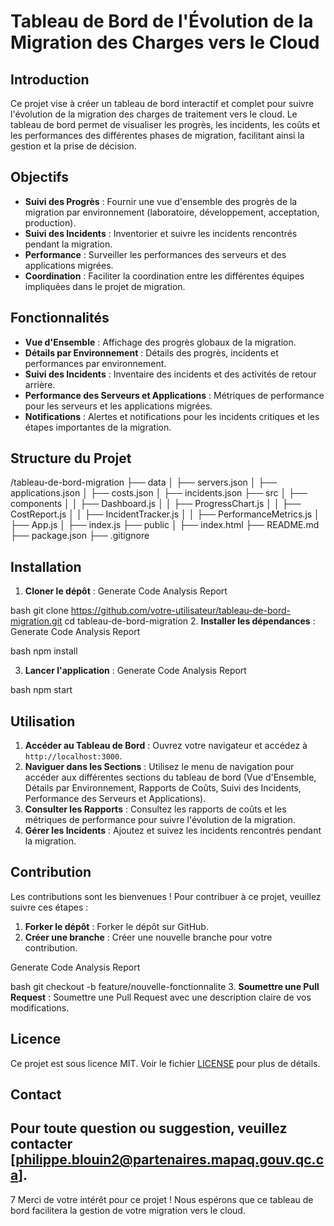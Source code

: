 # Tableau de Bord de l'Évolution de la Migration des Charges vers le Cloud

## Introduction

Ce projet vise à créer un tableau de bord interactif et complet pour suivre l'évolution de la migration des charges de traitement vers le cloud. Le tableau de bord permet de visualiser les progrès, les incidents, les coûts et les performances des différentes phases de migration, facilitant ainsi la gestion et la prise de décision.

## Objectifs

- **Suivi des Progrès** : Fournir une vue d'ensemble des progrès de la migration par environnement (laboratoire, développement, acceptation, production).
- **Suivi des Incidents** : Inventorier et suivre les incidents rencontrés pendant la migration.
- **Performance** : Surveiller les performances des serveurs et des applications migrées.
- **Coordination** : Faciliter la coordination entre les différentes équipes impliquées dans le projet de migration.

## Fonctionnalités

- **Vue d'Ensemble** : Affichage des progrès globaux de la migration.
- **Détails par Environnement** : Détails des progrès, incidents et performances par environnement.
- **Suivi des Incidents** : Inventaire des incidents et des activités de retour arrière.
- **Performance des Serveurs et Applications** : Métriques de performance pour les serveurs et les applications migrées.
- **Notifications** : Alertes et notifications pour les incidents critiques et les étapes importantes de la migration.

## Structure du Projet
/tableau-de-bord-migration
├── data
│   ├── servers.json
│   ├── applications.json
│   ├── costs.json
│   ├── incidents.json
├── src
│   ├── components
│   │   ├── Dashboard.js
│   │   ├── ProgressChart.js
│   │   ├── CostReport.js
│   │   ├── IncidentTracker.js
│   │   ├── PerformanceMetrics.js
│   ├── App.js
│   ├── index.js
├── public
│   ├── index.html
├── README.md
├── package.json
├── .gitignore

## Installation

1. **Cloner le dépôt** :
Generate Code Analysis Report

bash
   git clone https://github.com/votre-utilisateur/tableau-de-bord-migration.git
   cd tableau-de-bord-migration
2. **Installer les dépendances** :
Generate Code Analysis Report

bash
   npm install

3. **Lancer l'application** :
Generate Code Analysis Report

bash
   npm start
## Utilisation
1. **Accéder au Tableau de Bord** : Ouvrez votre navigateur et accédez à `http://localhost:3000`.
2. **Naviguer dans les Sections** : Utilisez le menu de navigation pour accéder aux différentes sections du tableau de bord (Vue d'Ensemble, Détails par Environnement, Rapports de Coûts, Suivi des Incidents, Performance des Serveurs et Applications).
3. **Consulter les Rapports** : Consultez les rapports de coûts et les métriques de performance pour suivre l'évolution de la migration.
4. **Gérer les Incidents** : Ajoutez et suivez les incidents rencontrés pendant la migration.
## Contribution
Les contributions sont les bienvenues ! Pour contribuer à ce projet, veuillez suivre ces étapes :
1. **Forker le dépôt** : Forker le dépôt sur GitHub.
2. **Créer une branche** : Créer une nouvelle branche pour votre contribution.

Generate Code Analysis Report

bash
   git checkout -b feature/nouvelle-fonctionnalite
3. **Soumettre une Pull Request** : Soumettre une Pull Request avec une description claire de vos modifications.
## Licence

Ce projet est sous licence MIT. Voir le fichier [LICENSE](LICENSE) pour plus de détails.
## Contact
Pour toute question ou suggestion, veuillez contacter [philippe.blouin2@partenaires.mapaq.gouv.qc.ca].
---
7
Merci de votre intérêt pour ce projet ! Nous espérons que ce tableau de bord facilitera la gestion de votre migration vers le cloud.

